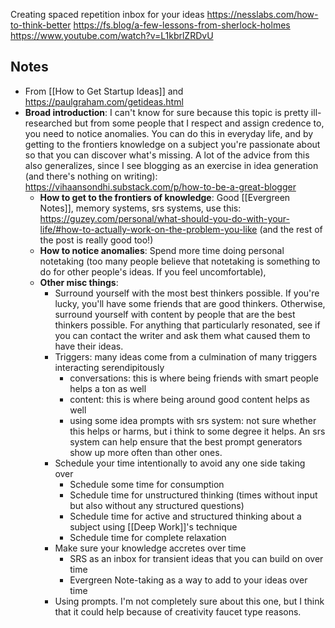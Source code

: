 Creating spaced repetition inbox for your ideas
https://nesslabs.com/how-to-think-better
https://fs.blog/a-few-lessons-from-sherlock-holmes
https://www.youtube.com/watch?v=L1kbrlZRDvU
## Notes

- From [[How to Get Startup Ideas]] and https://paulgraham.com/getideas.html
- **Broad introduction**: I can't know for sure because this topic is pretty ill-researched but from some people that I respect and assign credence to, you need to notice anomalies. You can do this in everyday life, and by getting to the frontiers knowledge on a subject you're passionate about so that you can discover what's missing. A lot of the advice from this also generalizes, since I see blogging as an exercise in idea generation (and there's nothing on writing): https://vihaansondhi.substack.com/p/how-to-be-a-great-blogger
	- **How to get to the frontiers of knowledge**: Good [[Evergreen Notes]], memory systems, srs systems, use this: https://guzey.com/personal/what-should-you-do-with-your-life/#how-to-actually-work-on-the-problem-you-like (and the rest of the post is really good too!)
	- **How to notice anomalies**: Spend more time doing personal notetaking (too many people believe that notetaking is something to do for other people's ideas. If you feel uncomfortable), 
	- **Other misc things**:
		- Surround yourself with the most best thinkers possible. If you're lucky, you'll have some friends that are good thinkers. Otherwise, surround yourself with content by people that are the best thinkers possible. For anything that particularly resonated, see if you can contact the writer and ask them what caused them to have their ideas. 
		- Triggers: many ideas come from a culmination of many triggers interacting serendipitously 
			- conversations: this is where being friends with smart people helps a ton as well
			- content: this is where being around good content helps as well
			- using some idea prompts with srs system: not sure whether this helps or harms, but i think to some degree it helps. An srs system can help ensure that the best prompt generators show up more often than other ones. 
		- Schedule your time intentionally to avoid any one side taking over
			- Schedule some time for consumption
			- Schedule time for unstructured thinking (times without input but also without any structured questions)
			- Schedule time for active and structured thinking about a subject using [[Deep Work]]'s technique 
			- Schedule time for complete relaxation
		- Make sure your knowledge accretes over time
			- SRS as an inbox for transient ideas that you can build on over time
			- Evergreen Note-taking as a way to add to your ideas over time
		- Using prompts. I'm not completely sure about this one, but I think that it could help because of creativity faucet type reasons.
